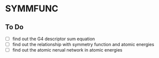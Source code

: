 # SYMMFUNC


## To Do

+ [ ] find out the G4 descriptor sum equation
+ [ ] find out the relationship with symmetry function and atomic energies
+ [ ] find out the atomic nerual network in atomic energies
